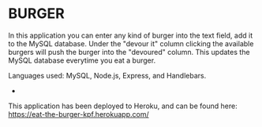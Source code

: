 # BURGER 

In this application you can enter any kind of burger into the text field, add it to the MySQL database. Under the "devour it" column clicking the available burgers will push the burger into the "devoured" column. This updates the MySQL database everytime you eat a burger.

Languages used: MySQL, Node.js, Express, and Handlebars.

- 

This application has been deployed to Heroku, and can be found here: https://eat-the-burger-kpf.herokuapp.com/
